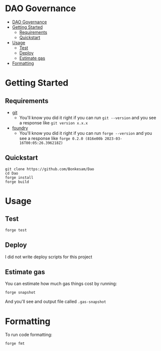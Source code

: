 # DAO Governance

- [DAO Governance](#dao-governance)
- [Getting Started](#getting-started)
  - [Requirements](#requirements)
  - [Quickstart](#quickstart)
- [Usage](#usage)
  - [Test](#test)
  - [Deploy](#deploy)
  - [Estimate gas](#estimate-gas)
- [Formatting](#formatting)

# Getting Started

## Requirements

- [git](https://git-scm.com/book/en/v2/Getting-Started-Installing-Git)
  - You'll know you did it right if you can run `git --version` and you see a response like `git version x.x.x`
- [foundry](https://getfoundry.sh/)
  - You'll know you did it right if you can run `forge --version` and you see a response like `forge 0.2.0 (816e00b 2023-03-16T00:05:26.396218Z)`


## Quickstart

```
git clone https://github.com/Bonkesam/Dao
cd Dao
forge install
forge build
```


# Usage

## Test

```
forge test
```
## Deploy

I did not write deploy scripts for this project

## Estimate gas

You can estimate how much gas things cost by running:

```
forge snapshot
```

And you'll see and output file called `.gas-snapshot`


# Formatting


To run code formatting:
```
forge fmt
```


